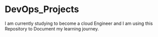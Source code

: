 # DevOps_Projects
I am currently studying to become a cloud Engineer and I am using this Repository to Document my learning journey. 
